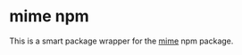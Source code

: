 # mime npm

This is a smart package wrapper for the [mime](https://github.com/broofa/node-mime) npm package.
